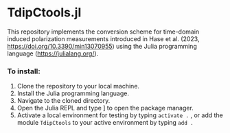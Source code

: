 # TdipCtools.jl

This repository implements the conversion scheme for time-domain induced polarization measurements introduced in Hase et al. (2023, https://doi.org/10.3390/min13070955) using the Julia programming language (https://julialang.org/).


### To install:
1. Clone the repository to your local machine.
2. Install the Julia programming language.
3. Navigate to the cloned directory.
4. Open the Julia REPL and type ] to open the package manager.
5. Activate a local environment for testing by typing ```activate .``` , or add the module ```TdipCtools``` to your active environment by typing ```add .```

